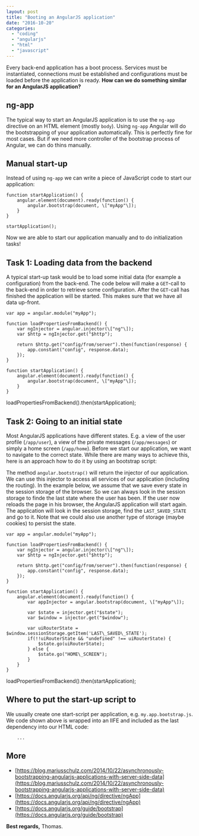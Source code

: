 ```yaml
---
layout: post
title: "Booting an AngularJS application"
date: "2016-10-20"
categories: 
  - "coding"
  - "angularjs"
  - "html"
  - "javascript"
---
```


Every back-end application has a boot process. Services must be instantiated, connections must be established and configurations must be loaded before the application is ready. **How can we do something similar for an AngularJS application?**

## ng-app

The typical way to start an AngularJS application is to use the `ng-app` directive on an HTML element (mostly `body`). Using `ng-app` Angular will do the bootstrapping of your application automatically. This is perfectly fine for most cases. But if we need more controller of the bootstrap process of Angular, we can do thins manually.

## Manual start-up

Instead of using `ng-app` we can write a piece of JavaScript code to start our application:

    function startApplication() {
        angular.element(document).ready(function() {
            angular.bootstrap(document, \["myApp"\]);
        }
    }

    startApplication();

Now we are able to start our application manually and to do initialization tasks!

## Task 1: Loading data from the backend

A typical start-up task would be to load some initial data (for example a configuration) from the back-end. The code below will make a `GET`\-call to the back-end in order to retrieve some configuration. After the `GET`\-call has finished the application will be started. This makes sure that we have all data up-front.

    var app = angular.module("myApp");
    
    function loadPropertiesFromBackend() {
        var ngInjector = angular.injector(\["ng"\]);
        var $http = ngInjector.get("$http");
    
        return $http.get("config/from/server").then(function(response) {
            app.constant("config", response.data);
        });
    }

    function startApplication() {
        angular.element(document).ready(function() {
            angular.bootstrap(document, \["myApp"\]);
        }
    }

loadPropertiesFromBackend().then(startApplication);

## Task 2: Going to an initial state

Most AngularJS applications have different states. E.g. a view of the user profile (`/app/user`), a view of the private messages (`/app/messages`) or simply a home screen (`/app/home`). Before we start our application, we want to navigate to the correct state. While there are many ways to achieve this, here is an approach how to do it by using an bootstrap script:

The method `angular.bootstrap()` will return the injector of our application. We can use this injector to access all services of our application (including the routing). In the example below, we assume that we save every state in the session storage of the browser. So we can always look in the session storage to finde the last state where the user has been. If the user now reloads the page in his browser, the AngularJS application will start again. The application will look in the session storage, find the `LAST_SAVED_STATE` and go to it. Note that we could also use another type of storage (maybe cookies) to persist the state.

    var app = angular.module("myApp");

    function loadPropertiesFromBackend() {
        var ngInjector = angular.injector(\["ng"\]);
        var $http = ngInjector.get("$http");
    
        return $http.get("config/from/server").then(function(response) {
            app.constant("config", response.data);
        });
    }

    function startApplication() {
        angular.element(document).ready(function() {
            var appInjector = angular.bootstrap(document, \["myApp"\]);
    
            var $state = injector.get("$state");
            var $window = injector.get("$window");
    
            var uiRouterState = $window.sessionStorage.getItem('LAST\_SAVED\_STATE');
            if(!!uiRouterState && "undefined" !== uiRouterState) {
                $state.go(uiRouterState);
            } else {
                $state.go("HOME\_SCREEN");
            }
        }
    }

loadPropertiesFromBackend().then(startApplication);

## Where to put the start-up script to

We usually create one start-script per application, e.g. `my.app.bootstrap.js`. We code shown above is wrapped into an IIFE and included as the last dependency into our HTML code:

        ...
        

<script src="my.app.bootstrap.js" type="text/javascript"></script>

## More

- [https://blog.mariusschulz.com/2014/10/22/asynchronously-bootstrapping-angularjs-applications-with-server-side-data](https://blog.mariusschulz.com/2014/10/22/asynchronously-bootstrapping-angularjs-applications-with-server-side-data)
- [https://docs.angularjs.org/api/ng/directive/ngApp](https://docs.angularjs.org/api/ng/directive/ngApp)
- [https://docs.angularjs.org/guide/bootstrap](https://docs.angularjs.org/guide/bootstrap)

**Best regards,** Thomas.